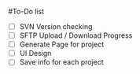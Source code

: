 #To-Do list
* [ ] SVN Version checking
* [ ] SFTP Upload / Download Progress
* [ ] Generate Page for project
* [ ] UI Design
* [ ] Save info for each project

